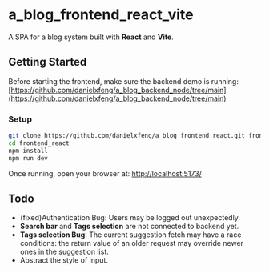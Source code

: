 # a_blog_frontend_react_vite

A SPA for a blog system built with **React** and **Vite**.

## Getting Started

Before starting the frontend, make sure the backend demo is running:  
[https://github.com/danielxfeng/a_blog_backend_node/tree/main](https://github.com/danielxfeng/a_blog_backend_node/tree/main)


### Setup

```bash
git clone https://github.com/danielxfeng/a_blog_frontend_react.git frontend_react
cd frontend_react
npm install
npm run dev
```

Once running, open your browser at:
[http://localhost:5173/](http://localhost:5173/)

## Todo
- (fixed)Authentication Bug: Users may be logged out unexpectedly.
- **Search bar** and **Tags selection** are not connected to backend yet.
- **Tags selection Bug**: The current suggestion fetch may have a race conditions: the return value of an older request may override newer ones in the suggestion list.
- Abstract the style of input.

